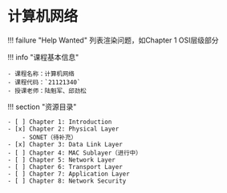 # 计算机网络

!!! failure "Help Wanted"
    列表渲染问题，如Chapter 1 OSI层级部分

!!! info "课程基本信息"

    - 课程名称：计算机网络
    - 课程代码：`21121340`
    - 授课老师：陆魁军、邱劲松

!!! section "资源目录"

    - [ ] Chapter 1: Introduction 
    - [x] Chapter 2: Physical Layer
        - SONET（待补充）
    - [x] Chapter 3: Data Link Layer
    - [ ] Chapter 4: MAC Sublayer（进行中）
    - [ ] Chapter 5: Network Layer
    - [ ] Chapter 6: Transport Layer
    - [ ] Chapter 7: Application Layer
    - [ ] Chapter 8: Network Security